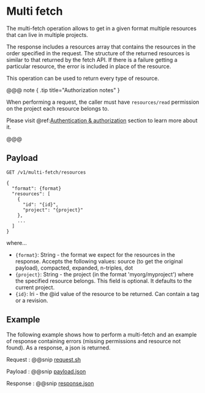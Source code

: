 # Multi fetch

The multi-fetch operation allows to get in a given format multiple resources that can live in multiple projects.

The response includes a resources array that contains the resources in the order specified in the request. 
The structure of the returned resources is similar to that returned by the fetch API. 
If there is a failure getting a particular resource, the error is included in place of the resource.

This operation can be used to return every type of resource.

@@@ note { .tip title="Authorization notes" }

When performing a request, the caller must have `resources/read` permission on the project each resource belongs to.

Please visit @ref:[Authentication & authorization](authentication.md) section to learn more about it.

@@@

## Payload

```
GET /v1/multi-fetch/resources

{
  "format": {format}
  "resources": [
    {
      "id": "{id}",
      "project": "{project}"
    },
    ...
  ]
}
```

where...
- `{format}`: String - the format we expect for the resources in the response. 
Accepts the following values: source (to get the original payload), compacted, expanded, n-triples, dot
- `{project}`: String - the project (in the format 'myorg/myproject') where the specified resource belongs. This field
  is optional. It defaults to the current project.
- `{id}`: Iri - the @id value of the resource to be returned. Can contain a tag or a revision.

## Example

The following example shows how to perform a multi-fetch and an example of response
containing errors (missing permissions and resource not found).
As a response, a json is returned.

Request
:   @@snip [request.sh](assets/multi-fetch/request.sh)

Payload
:   @@snip [payload.json](assets/multi-fetch/payload.json)

Response
:   @@snip [response.json](assets/multi-fetch/response.json)

